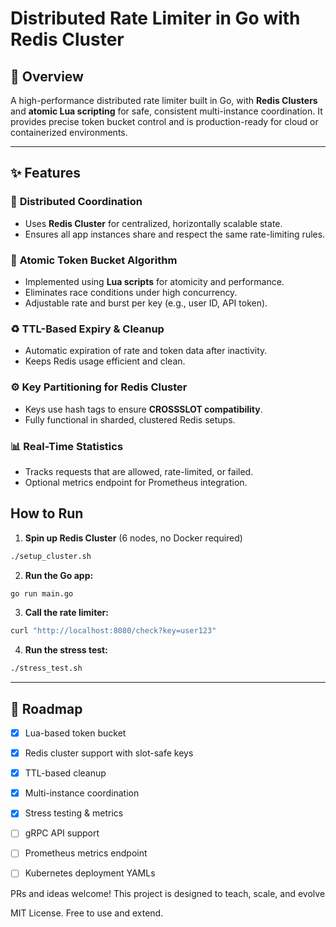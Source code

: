 # Distributed Rate Limiter in Go with Redis Cluster

## 🚀 Overview

A high-performance distributed rate limiter built in Go, with **Redis Clusters** and **atomic Lua scripting** for safe, consistent multi-instance coordination. It provides precise token bucket control and is production-ready for cloud or containerized environments.

---

## ✨ Features

### 🔗 **Distributed Coordination**

* Uses **Redis Cluster** for centralized, horizontally scalable state.
* Ensures all app instances share and respect the same rate-limiting rules.

### 🧠 **Atomic Token Bucket Algorithm**

* Implemented using **Lua scripts** for atomicity and performance.
* Eliminates race conditions under high concurrency.
* Adjustable rate and burst per key (e.g., user ID, API token).

### ♻️ **TTL-Based Expiry & Cleanup**

* Automatic expiration of rate and token data after inactivity.
* Keeps Redis usage efficient and clean.

### ⚙️ **Key Partitioning for Redis Cluster**

* Keys use hash tags to ensure **CROSSSLOT compatibility**.
* Fully functional in sharded, clustered Redis setups.

### 📊 **Real-Time Statistics**

* Tracks requests that are allowed, rate-limited, or failed.
* Optional metrics endpoint for Prometheus integration.


## How to Run

1. **Spin up Redis Cluster** (6 nodes, no Docker required)
```bash
./setup_cluster.sh
```
2. **Run the Go app:**

```bash
go run main.go
```

3. **Call the rate limiter:**

```bash
curl "http://localhost:8080/check?key=user123"
```

4. **Run the stress test:**

```bash
./stress_test.sh
```

---

## 🚧 Roadmap

* [x] Lua-based token bucket
* [x] Redis cluster support with slot-safe keys
* [x] TTL-based cleanup
* [x] Multi-instance coordination
* [x] Stress testing & metrics
* [ ] gRPC API support
* [ ] Prometheus metrics endpoint
* [ ] Kubernetes deployment YAMLs


PRs and ideas welcome! This project is designed to teach, scale, and evolve

MIT License. Free to use and extend.
